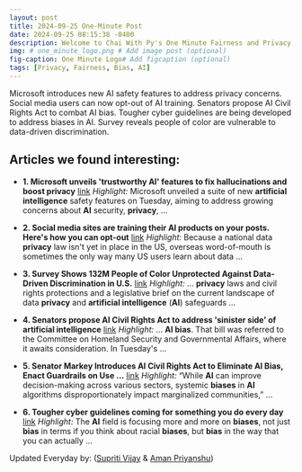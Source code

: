```yaml
---
layout: post
title: 2024-09-25 One-Minute Post
date: 2024-09-25 08:15:38 -0400
description: Welcome to Chai With Py's One Minute Fairness and Privacy, which aims to provide you the current happenings in the world of Fairness, Privacy, and AI.
img: # one_minute_logo.png # Add image post (optional)
fig-caption: One Minute Logo# Add figcaption (optional)
tags: [Privacy, Fairness, Bias, AI]
---
```


Microsoft introduces new AI safety features to address privacy concerns. Social media users can now opt-out of AI training. Senators propose AI Civil Rights Act to combat AI bias. Tougher cyber guidelines are being developed to address biases in AI. Survey reveals people of color are vulnerable to data-driven discrimination.

## Articles we found interesting:

- **1. Microsoft unveils &#39;trustworthy <b>AI</b>&#39; features to fix hallucinations and boost <b>privacy</b>** [link](https://venturebeat.com/ai/microsoft-unveils-trustworthy-ai-features-to-fix-hallucinations-and-boost-privacy/)
_Highlight:_ Microsoft unveiled a suite of new <b>artificial intelligence</b> safety features on Tuesday, aiming to address growing concerns about <b>AI</b> security, <b>privacy</b>,&nbsp;...

- **2. Social media sites are training their <b>AI</b> products on your posts. Here&#39;s how you can opt-out** [link](https://technical.ly/software-development/stop-social-media-ai-training/)
_Highlight:_ Because a national data <b>privacy</b> law isn&#39;t yet in place in the US, overseas word-of-mouth is sometimes the only way many US users learn about data&nbsp;...

- **3. Survey Shows 132M People of Color Unprotected Against Data-Driven Discrimination in U.S.** [link](https://civilrights.org/2024/09/24/people-of-color-unprotected-against-data-driven-discrimination-in-us/)
_Highlight:_ ... <b>privacy</b> laws and civil rights protections and a legislative brief on the current landscape of data <b>privacy</b> and <b>artificial intelligence</b> (<b>AI</b>) safeguards&nbsp;...

- **4. Senators propose <b>AI</b> Civil Rights Act to address &#39;sinister side&#39; of <b>artificial intelligence</b>** [link](https://today.westlaw.com/Document/I95840f207aaf11efb10bb8649cdc3716/View/FullText.html%3FtransitionType%3DDefault%26contextData%3D%2528sc.Default%2529)
_Highlight:_ ... <b>AI bias</b>. That bill was referred to the Committee on Homeland Security and Governmental Affairs, where it awaits consideration. In Tuesday&#39;s&nbsp;...

- **5. Senator Markey Introduces <b>AI</b> Civil Rights Act to Eliminate <b>AI Bias</b>, Enact Guardrails on Use ...** [link](https://www.markey.senate.gov/news/press-releases/senator-markey-introduces-ai-civil-rights-act-to-eliminate-ai-bias-enact-guardrails-on-use-of-algorithms-in-decisions-impacting-peoples-rights-civil-liberties-livelihoods)
_Highlight:_ “While <b>AI</b> can improve decision-making across various sectors, systemic <b>biases</b> in <b>AI</b> algorithms disproportionately impact marginalized communities,”&nbsp;...

- **6. Tougher cyber guidelines coming for something you do every day** [link](https://federalnewsnetwork.com/cybersecurity/2024/09/tougher-cyber-guidelines-coming-for-something-you-do-every-day/)
_Highlight:_ The <b>AI</b> field is focusing more and more on <b>biases</b>, not just <b>bias</b> in terms if you think about racial <b>biases</b>, but <b>bias</b> in the way that you can actually&nbsp;...


Updated Everyday by: (<a href="https://supritivijay.github.io/">Supriti Vijay</a> & <a href="https://amanpriyanshu.github.io/">Aman Priyanshu</a>)
